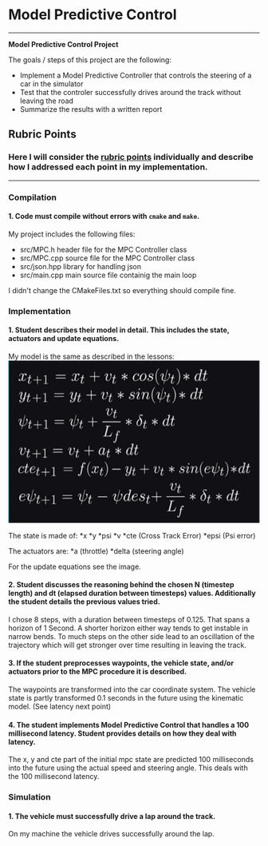 # **Model Predictive Control** 

---

**Model Predictive Control  Project**

The goals / steps of this project are the following:
* Implement a Model Predictive Controller that controls the steering of a car in the simulator
* Test that the controler successfully drives around the track without leaving the road
* Summarize the results with a written report

[//]: # (Image References)

[image1]: ./writeup/model.jpg "Model"

## Rubric Points
### Here I will consider the [rubric points](https://review.udacity.com/#!/rubrics/896/view) individually and describe how I addressed each point in my implementation.  

---
### Compilation

#### 1. Code must compile without errors with `cmake` and `make`.

My project includes the following files:
* src/MPC.h header file for the MPC Controller class
* src/MPC.cpp source file for the MPC Controller class
* src/json.hpp library for handling json
* src/main.cpp main source file containig the main loop

I didn't change the CMakeFiles.txt so everything should compile fine.

### Implementation

#### 1. Student describes their model in detail. This includes the state, actuators and update equations.

My model is the same as described in the lessons:
![alt text][image1]

The state is made of:
*x
*y
*psi
*v
*cte (Cross Track Error)
*epsi (Psi error)

The actuators are:
*a (throttle)
*delta (steering angle)

For the update equations see the image.

#### 2. Student discusses the reasoning behind the chosen N (timestep length) and dt (elapsed duration between timesteps) values. Additionally the student details the previous values tried.

I chose 8 steps, with a duration between timesteps of 0.125. That spans a horizon of 1 Second. A shorter horizon either way tends to get instable in narrow bends.
To much steps on the other side lead to an oscillation of the trajectory which will get stronger over time resulting in leaving the track.

#### 3. If the student preprocesses waypoints, the vehicle state, and/or actuators prior to the MPC procedure it is described.

The waypoints are transformed into the car coordinate system.
The vehicle state is partly transformed 0.1 seconds in the future using the kinematic model. (See latency next point)

#### 4. The student implements Model Predictive Control that handles a 100 millisecond latency. Student provides details on how they deal with latency.

The x, y and cte part of the initial mpc state are predicted 100 milliseconds into the future using the actual speed and steering angle. This deals with the 100 millisecond latency.

### Simulation

#### 1. The vehicle must successfully drive a lap around the track.

On my machine the vehicle drives successfully around the lap.